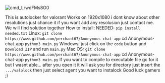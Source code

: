 ![cmd_LrwdFMs8O0](https://user-images.githubusercontent.com/63096336/157661429-a298c9c8-d79d-4744-a4b8-7d00bf42df4d.png)



This is autolocker for valorant
Works on 1920x1080 i dont know about other resolutions 
just chance it 
if you want add any resolusion just contact me.
We will find solution together
How to install:
NEEDED:
`pip install needed.txt`
Linux:
`git clone https://www.github.com/perchant67/Anonymous-chat-app`
cd Anonymous-chat-app
`python3 main.py`
Windows:
just click on the `code` button and `Download ZIP`
and run `main.py`
Mac OS:
`git clone https://www.github.com/perchant67/Anonymous-chat-app`
cd Anonymous-chat-app
`python3 main.py`
If you want to compile to executable file go for it but I wasnt able...
after you open it it will ask you for directory just insert the `.../valolock` 
then just select agent you want to instalock
Good luck gamers ;)
